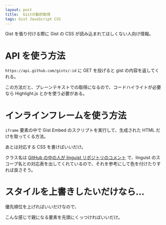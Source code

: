 ```yaml
---
layout: post
title:  Gistの動的取得
tags: Gist JavaScript CSS
---
```


Gist を張り付ける際に Gist の CSS が読み込まれてほしくない人向け情報。

<!--more-->

# API を使う方法

`https://api.github.com/gists/:id` に GET を投げると gist の内容を返してくれる。

<script async src="//jsfiddle.net/0ke95not/1/embed/js,html,result/"></script>

この方法だと、プレーンテキストでの取得になるので、コードハイライトが必要なら Highlight.js とかを使う必要がある。

# インラインフレームを使う方法

`iframe` 要素の中で Gist Embed のスクリプトを実行して、生成された HTML だけを取ってくる方法。

<script async src="//jsfiddle.net/v5op7ka4/embed/js,html,result/"></script>

あとは対応する CSS を書けばいいだけ。

クラス名は [GitHub の中の人が linguist リポジトリのコメント](https://github.com/github/linguist/issues/1822#issuecomment-66510457]) で、linguist のスコープ名との対応表を出してくれているので、それを参考にして色を付けたりすれば良さそう。

# スタイルを上書きしたいだけなら…

優先順位を上げればいいだけなので、

<script async src="//jsfiddle.net/tjnjfxy2/embed/html,css,result/"></script>

こんな感じで親になる要素を先頭にくっつければいいだけ。
